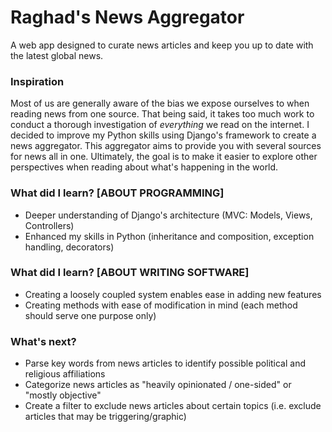 # Raghad's News Aggregator
A web app designed to curate news articles and keep you up to date with the latest global news.

### Inspiration
Most of us are generally aware of the bias we expose ourselves to when reading news from one source. That being said, it takes too much work to conduct a thorough investigation of *everything* we read on the internet. I decided to improve my Python skills using Django's framework to create a news aggregator. This aggregator aims to provide you with several sources for news all in one. Ultimately, the goal is to make it easier to explore other perspectives when reading about what's happening in the world. 

### What did I learn? [ABOUT PROGRAMMING]
- Deeper understanding of Django's architecture (MVC: Models, Views, Controllers)
- Enhanced my skills in Python (inheritance and composition, exception handling, decorators)

### What did I learn? [ABOUT WRITING SOFTWARE]
- Creating a loosely coupled system enables ease in adding new features
- Creating methods with ease of modification in mind (each method should serve one purpose only)

### What's next?
- Parse key words from news articles to identify possible political and religious affiliations
- Categorize news articles as "heavily opinionated / one-sided" or "mostly objective"
- Create a filter to exclude news articles about certain topics (i.e. exclude articles that may be triggering/graphic)
